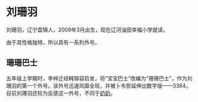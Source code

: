 # 刘珊羽

刘珊羽，辽宁盘锦人，2009年3月出生，现在辽河油田幸福小学就读。

由于其性格独特，所以具有一系列外号。

## 珊珊巴士

五年级上学期时，李梓迁经韩锦容启发，将“宝宝巴士”改编为“珊珊巴士”，作为刘珊羽的第一个外号。该外号迅速风靡全班，并被卜令哲延伸出数字版——3384。
目前刘珊羽还较为反感这一外号，不同于[奶奶](唐艺铭.md)。